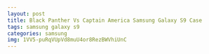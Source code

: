 ```yaml
---
layout: post
title: Black Panther Vs Captain America Samsung Galaxy S9 Case
tags: samsung galaxy s9
categories: samsung
img: 1VV5-puRqVUpVd8muU4or8RezBWVhiUnC
---
```

